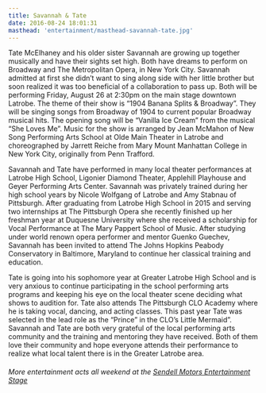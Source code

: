 ```yaml
---
title: Savannah & Tate
date: 2016-08-24 18:01:31
masthead: 'entertainment/masthead-savannah-tate.jpg'
---
```

Tate McElhaney and his older sister Savannah are growing up together musically and have their sights set high. Both have dreams to perform on Broadway and The Metropolitan Opera, in New York City. Savannah admitted at first she didn’t want to sing along side with her little brother but soon realized it was too beneficial of a collaboration to pass up. Both will be performing Friday, August 26 at 2:30pm on the main stage downtown Latrobe. The theme of their show is “1904 Banana Splits & Broadway”. They will be singing songs from Broadway of 1904 to current popular Broadway musical hits. The opening song will be “Vanilla Ice Cream” from the musical “She Loves Me”. Music for the show is arranged by Jean McMahon of New Song Performing Arts School at Olde Main Theater in Latrobe and choreographed by Jarrett Reiche from Mary Mount Manhattan College in New York City, originally from Penn Trafford.

Savannah and Tate have performed in many local theater performances at Latrobe High School, Ligonier Diamond Theater, Applehill Playhouse and Geyer Performing Arts Center. Savannah was privately trained during her high school years by Nicole Wolfgang of Latrobe and Amy Stabnau of Pittsburgh. After graduating from Latrobe High School in 2015 and serving two internships at The Pittsburgh Opera she recently finished up her freshman year at Duquesne University where she received a scholarship for Vocal Performance at The Mary Pappert School of Music. After studying under world renown opera performer and mentor Guenko Guechev, Savannah has been invited to attend The Johns Hopkins Peabody Conservatory in Baltimore, Maryland to continue her classical training and education.

Tate is going into his sophomore year at Greater Latrobe High School and is very anxious to continue participating in the school performing arts programs and keeping his eye on the local theater scene deciding what shows to audition for. Tate also attends The Pittsburgh CLO Academy where he is taking vocal, dancing,  and acting classes. This past year Tate was selected  in the lead role as the “Prince” in the CLO’s Little Mermaid”. Savannah and Tate are both very grateful of the local performing arts community and the training and mentoring they have received. Both of them love their community and hope everyone attends their performance to realize what local talent there is in the Greater Latrobe area.


###### More entertainment acts all weekend at the [Sendell Motors Entertainment Stage](http://bananasplitfest.com/entertainment-schedule)
